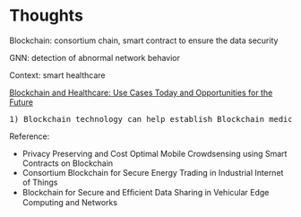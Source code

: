 # Thoughts

Blockchain: consortium chain, smart contract to ensure the data security

GNN: detection of abnormal network behavior

Context: smart healthcare

[Blockchain and Healthcare: Use Cases Today and Opportunities for the Future](https://mlsdev.com/blog/blockchain-and-healthcare-use-cases-today-and-in-the-future)
<pre>
1) Blockchain technology can help establish Blockchain medical records. Digital medical records stored on a Blockchain could help parties in the health care sector put all the pieces of the health data puzzle together. 
</pre>

Reference: 
- Privacy Preserving and Cost Optimal Mobile Crowdsensing using Smart Contracts on Blockchain
- Consortium Blockchain for Secure Energy Trading in Industrial Internet of Things 
- Blockchain for Secure and Efﬁcient Data Sharing in Vehicular Edge Computing and Networks 
